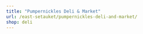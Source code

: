 ```yaml
---
title: "Pumpernickles Deli & Market"
url: /east-setauket/pumpernickles-deli-and-market/
shop: deli
---
```

